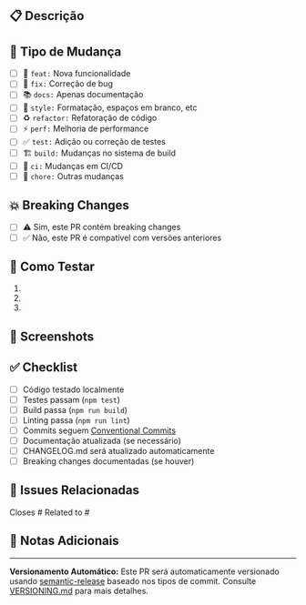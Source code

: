 ## 📋 Descrição

<!-- Descreva as mudanças feitas neste PR -->

## 🔖 Tipo de Mudança

<!-- Marque o tipo de mudança que melhor descreve este PR -->

- [ ] 🚀 `feat:` Nova funcionalidade
- [ ] 🐛 `fix:` Correção de bug
- [ ] 📚 `docs:` Apenas documentação
- [ ] 💄 `style:` Formatação, espaços em branco, etc
- [ ] ♻️ `refactor:` Refatoração de código
- [ ] ⚡ `perf:` Melhoria de performance
- [ ] ✅ `test:` Adição ou correção de testes
- [ ] 🏗️ `build:` Mudanças no sistema de build
- [ ] 👷 `ci:` Mudanças em CI/CD
- [ ] 🔧 `chore:` Outras mudanças

## 💥 Breaking Changes

<!-- Este PR contém breaking changes? -->

- [ ] ⚠️ Sim, este PR contém breaking changes
- [ ] ✅ Não, este PR é compatível com versões anteriores

<!-- Se sim, descreva as breaking changes e como migrar -->

## 🧪 Como Testar

<!-- Descreva os passos para testar as mudanças -->

1.
2.
3.

## 📸 Screenshots

<!-- Se aplicável, adicione screenshots das mudanças visuais -->

## ✅ Checklist

- [ ] Código testado localmente
- [ ] Testes passam (`npm test`)
- [ ] Build passa (`npm run build`)
- [ ] Linting passa (`npm run lint`)
- [ ] Commits seguem [Conventional Commits](https://www.conventionalcommits.org/)
- [ ] Documentação atualizada (se necessário)
- [ ] CHANGELOG.md será atualizado automaticamente
- [ ] Breaking changes documentadas (se houver)

## 📎 Issues Relacionadas

<!-- Relacione issues que este PR resolve -->

Closes #
Related to #

## 📝 Notas Adicionais

<!-- Adicione notas adicionais para os revisores -->

---

**Versionamento Automático:** Este PR será automaticamente versionado usando [semantic-release](https://semantic-release.gitbook.io/) baseado nos tipos de commit. Consulte [VERSIONING.md](../VERSIONING.md) para mais detalhes.

